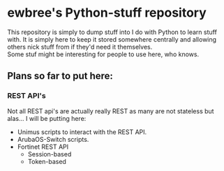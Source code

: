 # ewbree's Python-stuff repository

This repository is simply to dump stuff into I do with Python to learn stuff with. It is simply here to keep it stored somewhere centrally and allowing others nick stuff from if they'd need it themselves.<br>
Some stuf might be interesting for people to use here, who knows.

## Plans so far to put here:

### REST API's

Not all REST api's are actually really REST as many are not stateless but alas...
I will be putting here:

- Unimus scripts to interact with the REST API.
- ArubaOS-Switch scripts.
- Fortinet REST API
  - Session-based
  - Token-based
